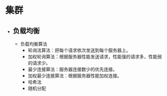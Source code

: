 # 集群
- ## 负载均衡
  - 负载均衡算法
    - 轮询法算法：把每个请求依次发送到每个服务器上。
    - 加权轮询算法：根据服务器性能发送请求，性能强的请求多，性能弱的请求少。
    - 最少连接算法：服务器连接数少的优先连接。
    - 加权最少连接算法：根据服务器性能加权连接。
    - 哈希法
    - 随机分配